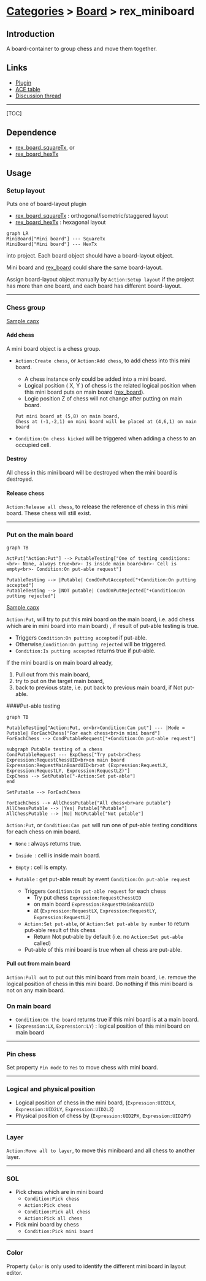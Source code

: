 # [Categories](categories.index.html) > [Board](board.index.html) > rex_miniboard

## Introduction

A board-container to group chess and move them together.

## Links

- [Plugin](https://dl.dropboxusercontent.com/u/5779181/C2Repo/Zip/plugins/rex_miniboard.7z)
- [ACE table](https://rexrainbow.github.io/C2RexDoc/c2rexpluginsACE/plugin_rex_miniboard.html)
- [Discussion thread](https://www.scirra.com/forum/plugin-mini-board_t116865)


----

[TOC]

## Dependence

- [rex_board_squareTx](rex_board_squaretx.html), or
- [rex_board_hexTx](rex_board_hextx.html)

## Usage

### Setup layout

Puts one of board-layout plugin 

- [rex_board_squareTx](rex_board_squaretx.html) : orthogonal/isometric/staggered layout
- [rex_board_hexTx](rex_board_hextx.html) : hexagonal layout

```mermaid
graph LR
MiniBoard["Mini board"] --- SquareTx
MiniBoard["Mini board"] --- HexTx
```

into project. Each board object should have a board-layout object.

Mini board and [rex_board](rex_board.html) could share the same board-layout.

Assign board-layout object manually by `Action:Setup layout` if the project has more than one board, and each board has different board-layout.

----

### Chess group

[Sample capx](https://onedrive.live.com/redir?resid=7497FD5EC94476E!979&authkey=!AJ8gjEx8Pof8qJs&ithint=file%2ccapx)

#### Add chess

A mini board object is a chess group.

-  `Action:Create chess`, or  `Action:Add chess`, to add chess into this mini board.

   -  A chess instance only could be added into a mini board.
   -  Logical position ( X, Y ) of chess is the related logical position when this mini board puts on main board ([rex_board](rex_board.html)).
   -  Logic position Z of chess will not change after putting on main board.

   ```
   Put mini board at (5,8) on main board,
   Chess at (-1,-2,1) on mini board will be placed at (4,6,1) on main board
   ```

-  `Condition:On chess kicked` will be triggered when adding a chess to an occupied cell.

#### Destroy

All chess in this mini board will be destroyed when the mini board is destroyed.

#### Release chess

`Action:Release all chess`, to release the reference of chess in this mini board. These chess will still exist.

----

### Put on the main board

```mermaid
graph TB

ActPut["Action:Put"] --> PutableTesting["One of testing conditions:<br>- None, always true<br>- Is inside main board<br>- Cell is empty<br>- Condition:On put-able request"]

PutableTesting --> |Putable| CondOnPutAccepted["+Condition:On putting accepted"]
PutableTesting --> |NOT putable| CondOnPutRejected["+Condition:On putting rejected"]
```

[Sample capx](https://onedrive.live.com/redir?resid=7497FD5EC94476E!978&authkey=!AOKCL_TloCfo8s0&ithint=file%2ccapx)

`Action:Put`, will try to put this mini board on the main board, i.e. add chess which are in mini board into main board) , if result of put-able testing is true.

- Triggers `Condition:On putting accepted` if put-able.
- Otherwise,`Condition:On putting rejected` will be triggered.
- `Condition:Is putting accepted` returns true if put-able.

If the mini board is on main board already, 

1. Pull out from this main board,
2. try to put on the target main board,
3. back to previous state, i.e. put back to previous main board, if Not put-able.

####Put-able testing

```mermaid
graph TB

PutableTesting["Action:Put, or<br>Condition:Can put"] --- |Mode = Putable| ForEachChess["For each chess<br>in mini board"]
ForEachChess --> CondPutableRequest["+Condition:On put-able request"]

subgraph Putable testing of a chess
CondPutableRequest --- ExpChess["Try put<br>Chess Expression:RequestChessUID<br>on main board Expression:RequestMainBoardUID<br>at (Expression:RequestLX, Expression:RequestLY, Expression:RequestLZ)"]
ExpChess --> SetPutable["-Action:Set put-able"]
end

SetPutable --> ForEachChess

ForEachChess --> AllChessPutable{"All chess<br>are putable"}
AllChessPutable --> |Yes| Putable["Putable"]
AllChessPutable --> |No| NotPutable["Not putable"]
```

`Action:Put`, or `Condition:Can put` will run one of put-able testing conditions for each chess on min board.

- `None` : always returns true.

- `Inside `: cell is inside main board.

- `Empty` : cell is empty.

- `Putable` : get put-able result by event `Condition:On put-able request`

  - Triggers `Condition:On put-able request` for each chess
    - Try put chess `Expression:RequestChessUID` 
    - on main board `Expression:RequestMainBoardUID`
    - at (`Expression:RequestLX`, `Expression:RequestLY`, `Expression:RequestLZ`)
  - `Action:Set put-able`, or `Action:Set put-able by number` to return put-able result of this chess
    - Return Not put-able by default (i.e. no `Action:Set put-able` called)
  - Put-able of this mini board is true when all chess are put-able.



#### Pull out from main board

`Action:Pull out` to put out this mini board from main board, i.e. remove the logical position of chess in this mini board.
Do nothing if this mini board is not on any main board.

### On main board

- `Condition:On the board` returns true if this mini board is at a main board.
- (`Expression:LX`, `Expression:LY`) : logical position of this mini board on main board

----

### Pin chess

Set property `Pin mode` to `Yes` to move chess with mini board.

----

### Logical and physical position

- Logical position of chess in the mini board, (`Expression:UID2LX`, `Expression:UID2LY`, `Expression:UID2LZ`)
- Physical position of chess by (`Expression:UID2PX`, `Expression:UID2PY`)

----

### Layer

`Action:Move all to layer`, to move this miniboard and all chess to another layer.

----

### SOL

- Pick chess which are in mini board
  - `Condition:Pick chess`
  - `Action:Pick chess`
  - `Condition:Pick all chess`
  - `Action:Pick all chess`
- Pick mini board by chess
  - `Condition:Pick mini board`

----

### Color

Property `Color` is only used to identify the different mini board in layout editor.

